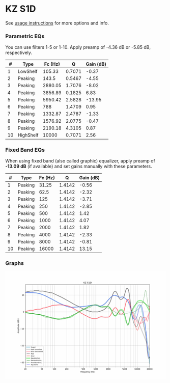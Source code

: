 # KZ S1D
See [usage instructions](https://github.com/jaakkopasanen/AutoEq#usage) for more options and info.

### Parametric EQs
You can use filters 1-5 or 1-10. Apply preamp of -4.36 dB or -5.85 dB, respectively.

|   # | Type      |   Fc (Hz) |      Q |   Gain (dB) |
|-----|-----------|-----------|--------|-------------|
|   1 | LowShelf  |    105.33 | 0.7071 |       -0.37 |
|   2 | Peaking   |    143.5  | 0.5467 |       -4.55 |
|   3 | Peaking   |   2880.05 | 1.7076 |       -8.02 |
|   4 | Peaking   |   3856.89 | 0.1825 |        6.83 |
|   5 | Peaking   |   5950.42 | 2.5828 |      -13.95 |
|   6 | Peaking   |    788    | 1.4709 |        0.95 |
|   7 | Peaking   |   1332.87 | 2.4787 |       -1.33 |
|   8 | Peaking   |   1576.92 | 2.0775 |       -0.47 |
|   9 | Peaking   |   2190.18 | 4.3105 |        0.87 |
|  10 | HighShelf |  10000    | 0.7071 |        2.56 |

### Fixed Band EQs
When using fixed band (also called graphic) equalizer, apply preamp of **-13.09 dB** (if available) and set gains manually with these parameters.

|   # | Type    |   Fc (Hz) |      Q |   Gain (dB) |
|-----|---------|-----------|--------|-------------|
|   1 | Peaking |     31.25 | 1.4142 |       -0.56 |
|   2 | Peaking |     62.5  | 1.4142 |       -2.32 |
|   3 | Peaking |    125    | 1.4142 |       -3.71 |
|   4 | Peaking |    250    | 1.4142 |       -2.85 |
|   5 | Peaking |    500    | 1.4142 |        1.42 |
|   6 | Peaking |   1000    | 1.4142 |        4.07 |
|   7 | Peaking |   2000    | 1.4142 |        1.82 |
|   8 | Peaking |   4000    | 1.4142 |       -2.33 |
|   9 | Peaking |   8000    | 1.4142 |       -0.81 |
|  10 | Peaking |  16000    | 1.4142 |       13.15 |

### Graphs
![](./KZ%20S1D.png)
